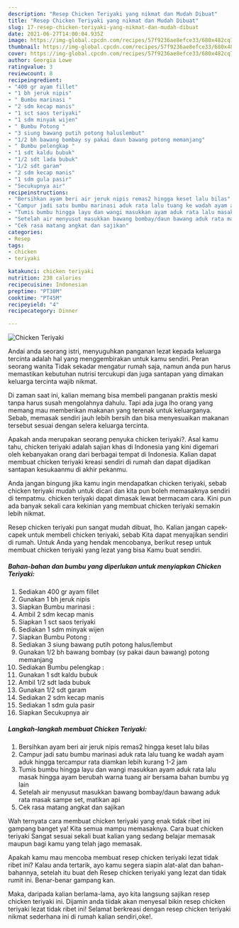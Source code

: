```yaml
---
description: "Resep Chicken Teriyaki yang nikmat dan Mudah Dibuat"
title: "Resep Chicken Teriyaki yang nikmat dan Mudah Dibuat"
slug: 17-resep-chicken-teriyaki-yang-nikmat-dan-mudah-dibuat
date: 2021-06-27T14:00:04.935Z
image: https://img-global.cpcdn.com/recipes/57f9236ae8efce33/680x482cq70/chicken-teriyaki-foto-resep-utama.jpg
thumbnail: https://img-global.cpcdn.com/recipes/57f9236ae8efce33/680x482cq70/chicken-teriyaki-foto-resep-utama.jpg
cover: https://img-global.cpcdn.com/recipes/57f9236ae8efce33/680x482cq70/chicken-teriyaki-foto-resep-utama.jpg
author: Georgia Lowe
ratingvalue: 3
reviewcount: 8
recipeingredient:
- "400 gr ayam fillet"
- "1 bh jeruk nipis"
- " Bumbu marinasi "
- "2 sdm kecap manis"
- "1 sct saos teriyaki"
- "1 sdm minyak wijen"
- " Bumbu Potong "
- "3 siung bawang putih potong haluslembut"
- "1/2 bh bawang bombay sy pakai daun bawang potong memanjang"
- " Bumbu pelengkap "
- "1 sdt kaldu bubuk"
- "1/2 sdt lada bubuk"
- "1/2 sdt garam"
- "2 sdm kecap manis"
- "1 sdm gula pasir"
- "Secukupnya air"
recipeinstructions:
- "Bersihkan ayam beri air jeruk nipis remas2 hingga keset lalu bilas"
- "Campur jadi satu bumbu marinasi aduk rata lalu tuang ke wadah ayam aduk hingga tercampur rata diamkan lebih kurang 1-2 jam"
- "Tumis bumbu hingga layu dan wangi masukkan ayam aduk rata lalu masak hingga ayam berubah warna tuang air bersama bahan bumbu yg lain"
- "Setelah air menyusut masukkan bawang bombay/daun bawang aduk rata masak sampe set, matikan api"
- "Cek rasa matang angkat dan sajikan"
categories:
- Resep
tags:
- chicken
- teriyaki

katakunci: chicken teriyaki 
nutrition: 238 calories
recipecuisine: Indonesian
preptime: "PT30M"
cooktime: "PT45M"
recipeyield: "4"
recipecategory: Dinner

---
```



![Chicken Teriyaki](https://img-global.cpcdn.com/recipes/57f9236ae8efce33/680x482cq70/chicken-teriyaki-foto-resep-utama.jpg)

Andai anda seorang istri, menyuguhkan panganan lezat kepada keluarga tercinta adalah hal yang menggembirakan untuk kamu sendiri. Peran seorang  wanita Tidak sekadar mengatur rumah saja, namun anda pun harus memastikan kebutuhan nutrisi tercukupi dan juga santapan yang dimakan keluarga tercinta wajib nikmat.

Di zaman  saat ini, kalian memang bisa membeli panganan praktis meski tanpa harus susah mengolahnya dahulu. Tapi ada juga lho orang yang memang mau memberikan makanan yang terenak untuk keluarganya. Sebab, memasak sendiri jauh lebih bersih dan bisa menyesuaikan makanan tersebut sesuai dengan selera keluarga tercinta. 



Apakah anda merupakan seorang penyuka chicken teriyaki?. Asal kamu tahu, chicken teriyaki adalah sajian khas di Indonesia yang kini digemari oleh kebanyakan orang dari berbagai tempat di Indonesia. Kalian dapat membuat chicken teriyaki kreasi sendiri di rumah dan dapat dijadikan santapan kesukaanmu di akhir pekanmu.

Anda jangan bingung jika kamu ingin mendapatkan chicken teriyaki, sebab chicken teriyaki mudah untuk dicari dan kita pun boleh memasaknya sendiri di tempatmu. chicken teriyaki dapat dimasak lewat bermacam cara. Kini pun ada banyak sekali cara kekinian yang membuat chicken teriyaki semakin lebih nikmat.

Resep chicken teriyaki pun sangat mudah dibuat, lho. Kalian jangan capek-capek untuk membeli chicken teriyaki, sebab Kita dapat menyajikan sendiri di rumah. Untuk Anda yang hendak mencobanya, berikut resep untuk membuat chicken teriyaki yang lezat yang bisa Kamu buat sendiri.

<!--inarticleads1-->

##### Bahan-bahan dan bumbu yang diperlukan untuk menyiapkan Chicken Teriyaki:

1. Sediakan 400 gr ayam fillet
1. Gunakan 1 bh jeruk nipis
1. Siapkan  Bumbu marinasi :
1. Ambil 2 sdm kecap manis
1. Siapkan 1 sct saos teriyaki
1. Sediakan 1 sdm minyak wijen
1. Siapkan  Bumbu Potong :
1. Sediakan 3 siung bawang putih potong halus/lembut
1. Gunakan 1/2 bh bawang bombay (sy pakai daun bawang) potong memanjang
1. Sediakan  Bumbu pelengkap :
1. Gunakan 1 sdt kaldu bubuk
1. Ambil 1/2 sdt lada bubuk
1. Gunakan 1/2 sdt garam
1. Sediakan 2 sdm kecap manis
1. Sediakan 1 sdm gula pasir
1. Siapkan Secukupnya air




<!--inarticleads2-->

##### Langkah-langkah membuat Chicken Teriyaki:

1. Bersihkan ayam beri air jeruk nipis remas2 hingga keset lalu bilas
1. Campur jadi satu bumbu marinasi aduk rata lalu tuang ke wadah ayam aduk hingga tercampur rata diamkan lebih kurang 1-2 jam
1. Tumis bumbu hingga layu dan wangi masukkan ayam aduk rata lalu masak hingga ayam berubah warna tuang air bersama bahan bumbu yg lain
1. Setelah air menyusut masukkan bawang bombay/daun bawang aduk rata masak sampe set, matikan api
1. Cek rasa matang angkat dan sajikan




Wah ternyata cara membuat chicken teriyaki yang enak tidak ribet ini gampang banget ya! Kita semua mampu memasaknya. Cara buat chicken teriyaki Sangat sesuai sekali buat kalian yang sedang belajar memasak maupun bagi kamu yang telah jago memasak.

Apakah kamu mau mencoba membuat resep chicken teriyaki lezat tidak ribet ini? Kalau anda tertarik, ayo kamu segera siapin alat-alat dan bahan-bahannya, setelah itu buat deh Resep chicken teriyaki yang lezat dan tidak rumit ini. Benar-benar gampang kan. 

Maka, daripada kalian berlama-lama, ayo kita langsung sajikan resep chicken teriyaki ini. Dijamin anda tiidak akan menyesal bikin resep chicken teriyaki lezat tidak ribet ini! Selamat berkreasi dengan resep chicken teriyaki nikmat sederhana ini di rumah kalian sendiri,oke!.


